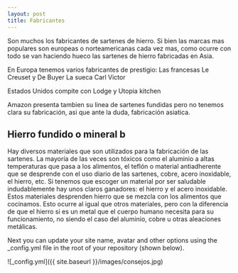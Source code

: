 ```yaml
---
layout: post
title: Fabricantes
---
```

Son muchos los fabricantes de sartenes de hierro. Si bien las marcas mas populares son europeas o norteamericanas cada vez mas, como ocurre con todo se van haciendo hueco las sartenes de hierro fabricadas en Asia.

En Europa tenemos varios fabricantes de prestigio:
Las francesas Le Creuset y De Buyer
La sueca Carl Victor

Estados Unidos compite con Lodge y Utopia kitchen

Amazon presenta tambien su linea de sartenes fundidas pero no tenemos clara su fabricación, asi que ante la duda, fabricación asiatica.

## Hierro fundido o mineral b

Hay diversos materiales que son utilizados para la fabricación de las sartenes. La mayoría de las veces son tóxicos como el aluminio a altas temperaturas que pasa a los alimentos, el teflón o material antiadherente que se desprende con el uso diario de las sartenes, cobre, acero inoxidable, el hierro, etc. 
Si tenemos que escoger un material por ser saludable indudablemente hay unos claros ganadores: el hierro y el acero inoxidable. Estos materiales desprenden hierro que se mezcla con los alimentos que cocinamos. Esto ocurre al igual que otros materiales, pero con la diferencia de que el hierro si es un metal que el cuerpo humano necesita para su funcionamiento, no siendo el caso del aluminio, cobre u otras aleaciones metálicas.

Next you can update your site name, avatar and other options using the _config.yml file in the root of your repository (shown below).

![_config.yml]({{ site.baseurl }}/images/consejos.jpg)
